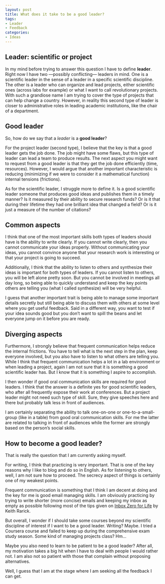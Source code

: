 ```yaml
---
layout: post
title: What does it take to be a good leader?
tags:
- Leader
- Feedback
categories:
- Ideas
---
```

<h2>Leader: scientific or project</h2>
<p>In my mind before trying to answer this question I have to define <strong>leader</strong>. Right now I have two —possibly conflicting— leaders in mind. One is a scientific leader in the sense of a leader in a specific scientific discipline. The other is a leader who can organize and lead projects, either scientific ones (across labs for example) or what I want to call revolutionary projects. With such a grandiose name I am trying to cover the type of projects that can help change a country. However, in reality this second type of leader is closer to administrative roles in leading academic institutions, like the chair of a department.</p>
<h2>Good leader</h2>
<p>So, how do we say that a <em>leader</em> is a <strong>good leader</strong>?</p>
<p>For the project leader (second type), I believe that the key is that a good leader gets the job done. The job might have some flaws, but this type of leader can lead a team to produce results. The next aspect you might want to request from a good leader is that they get the job done efficiently (time, resources). However, I would argue that another important characteristic is reducing (minimizing if we were to consider it a mathematical function) internal tensions (frictions).</p>
<p>As for the scientific leader, I struggle more to define it. Is a good scientific leader someone that produces good ideas and publishes them in a timely manner? Is it measured by their ability to secure research funds? Or is it that during their lifetime they had one brilliant idea that changed a field? Or is it just a measure of the number of citations?</p>
<h2>Common aspects</h2>
<p>I think that one of the most important skills both types of leaders should have is the ability to write clearly. If you cannot write clearly, then you cannot communicate your ideas properly. Without communicating your ideas, you cannot convince anyone that your research work is interesting or that your project is going to succeed.</p>
<p>Additionally, I think that the ability to listen to others and synthesize their ideas is important for both types of leaders. If you cannot listen to others, you will be left alone pretty soon. But you cannot be involved in meetings all day long, so being able to quickly understand and keep the key points others are telling you (what I called synthesize) will be very helpful.</p>
<p>I guess that another important trait is being able to manage some important details secretly but still being able to discuss them with others at some level where you get useful feedback. Said in a different way, you want to test if your idea sounds good but you don&#8217;t want to spill the beans and let everyone jump on it before you are ready.</p>
<h2>Diverging aspects</h2>
<p>Furthermore, I strongly believe that frequent communication helps reduce the internal frictions. You have to tell what is the next step in the plan, keep everyone involved, but you also have to listen to what others are telling you. While I think that frequent communication helps a lot in a lab environment or when leading a project, again I am not sure that it is something a good scientific leader has. But I know that it is something I aspire to accomplish.</p>
<p>I then wonder if good oral communication skills are required for good leaders. I think that the answer is a definite yes for good scientific leaders, who after all frequently expose their work at conferences. But a project leader might not need such type of skill. Sure, they give speeches here and there but probably talk less in front of audiences.</p>
<p>I am certainly separating the ability to talk one-on-one or one-to-a-small-group (like in a table) from good oral communication skills. For me the latter are related to talking in front of audiences while the former are strongly based on the person&#8217;s social skills.</p>
<h2>How to become a good leader?</h2>
<p>That is really the question that I am currently asking myself.</p>
<p>For writing, I think that practicing is very important. That is one of the key reasons why I like to blog and do so in English. As for listening to others, well, I am not sure how to proceed. The secrecy aspect of things is certainly one of my weakest points.</p>
<p>Frequent communication is something that I think I am decent at doing and the key for me is good email managing skills. I am obviously practicing by trying to write shorter (more concise) emails and keeping my inbox as empty as possible following most of the tips given on <a href="http://xph.us/2013/01/22/inbox-zero-for-life.html">Inbox Zero for Life</a> by Keith Rarick.</p>
<p>But overall, I wonder if I should take some courses beyond my scientific discipline of interest if I want to be a good leader. Writing? Maybe. I tried a Coursera course and failed to keep up during the comprehensive exam study season. Some kind of managing projects class? Hm…</p>
<p>Maybe you also need to learn to be patient to be a good leader? After all, my motivation takes a big hit when I have to deal with people I would rather not. I am also not so patient with those that complain without proposing alternatives.</p>
<p>Well, I guess that I am at the stage where I am seeking all the feedback I can get.</p>
